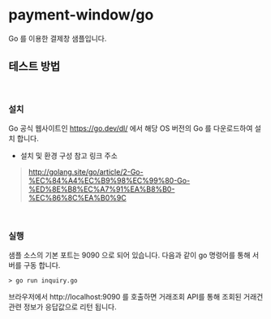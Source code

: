 # payment-window/go

Go 를 이용한 결제창 샘플입니다.



## 테스트 방법
<br>

### 설치
Go 공식 웹사이트인 https://go.dev/dl/ 에서 해당 OS 버전의 Go 를 다운로드하여 설치 합니다.

* 설치 및 환경 구성 참고 링크 주소
> http://golang.site/go/article/2-Go-%EC%84%A4%EC%B9%98%EC%99%80-Go-%ED%8E%B8%EC%A7%91%EA%B8%B0-%EC%86%8C%EA%B0%9C
<br>

### 실행
샘플 소스의 기본 포트는 9090 으로 되어 있습니다.
다음과 같이 go 명령어를 통해 서버를 구동 합니다.

```> go run inquiry.go ```

브라우저에서 http://localhost:9090 를 호출하면 거래조회 API를 통해 조회된 거래건 관련 정보가 응답값으로 리턴 됩니다.
